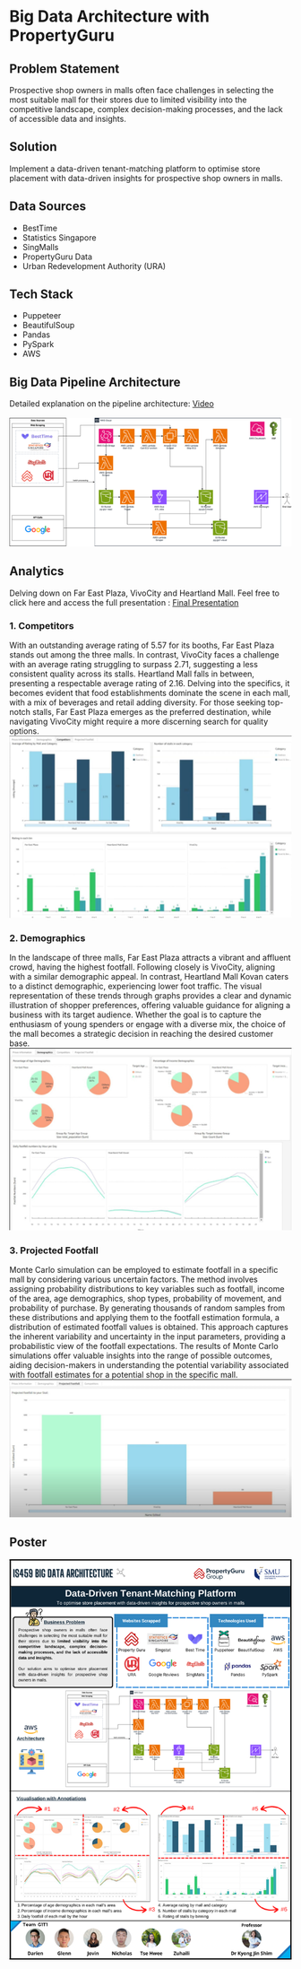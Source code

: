 # Big Data Architecture with PropertyGuru

## Problem Statement
Prospective shop owners in malls often face challenges in selecting the most suitable mall for their stores due to limited visibility into the competitive landscape, complex decision-making processes, and the lack of accessible data and insights.

## Solution
Implement a data-driven tenant-matching platform to optimise store placement with data-driven insights for prospective shop owners in malls.

## Data Sources
* BestTime
* Statistics Singapore
* SingMalls
* PropertyGuru Data
* Urban Redevelopment Authority (URA)

## Tech Stack
* Puppeteer
* BeautifulSoup
* Pandas
* PySpark
* AWS

## Big Data Pipeline Architecture
Detailed explanation on the pipeline architecture: [Video](https://www.youtube.com/watch?v=MjCRU8VyMDQ)
<br><br>
![Proposal](./ReadMeImages/Pipeline.png)

## Analytics
Delving down on Far East Plaza, VivoCity and Heartland Mall. Feel free to click here and access the full presentation : 
[Final Presentation](https://docs.google.com/presentation/d/1AuYLCCPpob2rtDGITdEVSbp5hWXVzKmEkXFX4tnxQ2M/edit?usp=sharing)

### 1. Competitors
With an outstanding average rating of 5.57 for its booths, Far East Plaza stands out among the three malls. In contrast, VivoCity faces a challenge with an average rating struggling to surpass 2.71, suggesting a less consistent quality across its stalls. Heartland Mall falls in between, presenting a respectable average rating of 2.16. Delving into the specifics, it becomes evident that food establishments dominate the scene in each mall, with a mix of beverages and retail adding diversity. For those seeking top-notch stalls, Far East Plaza emerges as the preferred destination, while navigating VivoCity might require a more discerning search for quality options.
![Competitors](./ReadMeImages/Competitors.png)

### 2. Demographics
In the landscape of three malls, Far East Plaza attracts a vibrant and affluent crowd, having the highest footfall. Following closely is VivoCity, aligning with a similar demographic appeal. In contrast, Heartland Mall Kovan caters to a distinct demographic, experiencing lower foot traffic. The visual representation of these trends through graphs provides a clear and dynamic illustration of shopper preferences, offering valuable guidance for aligning a business with its target audience. Whether the goal is to capture the enthusiasm of young spenders or engage with a diverse mix, the choice of the mall becomes a strategic decision in reaching the desired customer base.
![Demographics](./ReadMeImages/Demographics.png)

### 3. Projected Footfall
Monte Carlo simulation can be employed to estimate footfall in a specific mall by considering various uncertain factors. The method involves assigning probability distributions to key variables such as footfall, income of the area, age demographics, shop types, probability of movement, and probability of purchase. By generating thousands of random samples from these distributions and applying them to the footfall estimation formula, a distribution of estimated footfall values is obtained. This approach captures the inherent variability and uncertainty in the input parameters, providing a probabilistic view of the footfall expectations. The results of Monte Carlo simulations offer valuable insights into the range of possible outcomes, aiding decision-makers in understanding the potential variability associated with footfall estimates for a potential shop in the specific mall.
![Footfall](./ReadMeImages/ProjectFootfall.png)

## Poster
![Poster](./ReadMeImages/BDA%20POSTER%20A3.png)